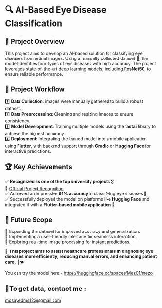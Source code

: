 # 🔍 AI-Based Eye Disease Classification  

## 📌 Project Overview  
This project aims to develop an AI-based solution for classifying eye diseases from retinal images. Using a manually collected dataset 📸, the model identifies four types of eye diseases with high accuracy. The project leverages state-of-the-art deep learning models, including **ResNet50**, to ensure reliable performance.  

## 🔄 Project Workflow  
1️⃣ **Data Collection**: images were manually gathered to build a robust dataset.  
2️⃣ **Data Preprocessing**: Cleaning and resizing images to ensure consistency.  
3️⃣ **Model Development**: Training multiple models using the **fastai** library to achieve the highest accuracy.  
4️⃣ **Deployment**: Integrating the trained model into a mobile application using **Flutter**, with backend support through **Gradio** or **Hugging Face** for interactive predictions.  

## 🏆 Key Achievements  
✅ **Recognized as one of the top university projects** 🎖️  
🔗 [Official Project Recognition](https://www.arabou.edu.kw/graduation-projects/Pages/project-details.aspx?brn=eg&pid=106)  
✅ Achieved an impressive **91% accuracy** in classifying eye diseases 🏅  
✅ Successfully deployed the model on platforms like **Hugging Face** and integrated it with a **Flutter-based mobile application** 📱  

## 🚀 Future Scope  
🔹 Expanding the dataset for improved accuracy and generalization.  
🔹 Implementing a user-friendly interface for seamless interaction.  
🔹 Exploring real-time image processing for instant predictions.  

🔗 **This project aims to assist healthcare professionals in diagnosing eye diseases more efficiently, reducing manual errors, and enhancing patient care.** 🏥👁️  

You can try the model here:-
https://huggingface.co/spaces/Mez01/mezo

## 📌To get data, contact me :-
mosayedms123@gmail.com


